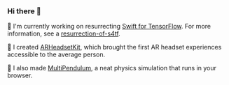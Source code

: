 ### Hi there 👋

🔭 I'm currently working on resurrecting [Swift for TensorFlow](https://github.com/tensorflow/swift). For more information, see a [resurrection-of-s4tf](https://github.com/philipturner/resurrection-of-s4tf).

🤔 I created [ARHeadsetKit](https://github.com/philipturner/ARHeadsetKit), which brought the first AR headset experiences accessible to the average person.

🤔 I also made [MultiPendulum](https://github.com/philipturner/multipendulum), a neat physics simulation that runs in your browser.

<!--
**philipturner/philipturner** is a ✨ _special_ ✨ repository because its `README.md` (this file) appears on your GitHub profile.

Here are some ideas to get you started:

- 🔭 I’m currently working on ...
- 🌱 I’m currently learning ...
- 👯 I’m looking to collaborate on ...
- 🤔 I’m looking for help with ...
- 💬 Ask me about ...
- 📫 How to reach me: ...
- 😄 Pronouns: ...
- ⚡ Fun fact: ...
-->
